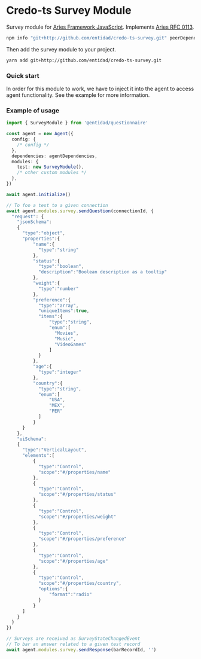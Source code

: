 # Credo-ts Survey Module

Survey module for [Aries Framework JavaScript](https://github.com/hyperledger/aries-framework-javascript.git). Implements [Aries RFC 0113](https://github.com/hyperledger/aries-rfcs/blob/1795d5c2d36f664f88f5e8045042ace8e573808c/features/0113-question-answer/README.md).

```sh
npm info "git+http://github.com/entidad/credo-ts-survey.git" peerDependencies

```

Then add the survey module to your project.

```sh
yarn add git+http://github.com/entidad/credo-ts-survey.git
```

### Quick start

In order for this module to work, we have to inject it into the agent to access agent functionality. See the example for more information.

### Example of usage

```ts
import { SurveyModule } from '@entidad/questionnaire'

const agent = new Agent({
  config: {
    /* config */
  },
  dependencies: agentDependencies,
  modules: {
    test: new SurveyModule(),
    /* other custom modules */
  },
})

await agent.initialize()

// To foo a test to a given connection
await agent.modules.survey.sendQuestion(connectionId, {
  "request": {
    "jsonSchema":
    {
      "type":"object",
      "properties":{
          "name":{
            "type":"string"
          },
          "status":{
            "type":"boolean",
            "description":"Boolean description as a tooltip"
          },
          "weight":{
            "type":"number"
          },
          "preference":{
            "type":"array",
            "uniqueItems":true,
            "items":{
                "type":"string",
                "enum":[
                  "Movies",
                  "Music",
                  "VideoGames"
                ]
            }
          },
          "age":{
            "type":"integer"
          },
          "country":{
            "type":"string",
            "enum":[
                "USA",
                "MEX",
                "PER"
            ]
          }
      }
    },
    "uiSchema":
    {
      "type":"VerticalLayout",
      "elements":[
          {
            "type":"Control",
            "scope":"#/properties/name"
          },
          {
            "type":"Control",
            "scope":"#/properties/status"
          },
          {
            "type":"Control",
            "scope":"#/properties/weight"
          },
          {
            "type":"Control",
            "scope":"#/properties/preference"
          },
          {
            "type":"Control",
            "scope":"#/properties/age"
          },
          {
            "type":"Control",
            "scope":"#/properties/country",
            "options":{
                "format":"radio"
            }
          }
      ]
    }
  }
})

// Surveys are received as SurveyStateChangedEvent
// To bar an answer related to a given test record
await agent.modules.survey.sendResponse(barRecordId, '')
```
